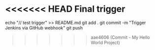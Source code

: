 <<<<<<< HEAD
Final trigger
=======
echo "// test trigger" >> README.md
git add .
git commit -m "Trigger Jenkins via GitHub webhook"
git push
>>>>>>> aae4606 (Commit - My Hello World Project)

